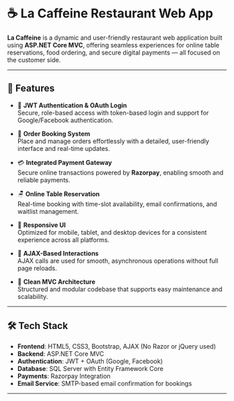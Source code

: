 # ☕ La Caffeine Restaurant Web App

**La Caffeine** is a dynamic and user-friendly restaurant web application built using **ASP.NET Core MVC**, offering seamless experiences for online table reservations, food ordering, and secure digital payments — all focused on the customer side.

---

## 🌟 Features

- 🔐 **JWT Authentication & OAuth Login**  
  Secure, role-based access with token-based login and support for Google/Facebook authentication.

- 🛒 **Order Booking System**  
  Place and manage orders effortlessly with a detailed, user-friendly interface and real-time updates.

- 💳 **Integrated Payment Gateway**  
  Secure online transactions powered by **Razorpay**, enabling smooth and reliable payments.

- 🪑 **Online Table Reservation**  
  Real-time booking with time-slot availability, email confirmations, and waitlist management.

- 📱 **Responsive UI**  
  Optimized for mobile, tablet, and desktop devices for a consistent experience across all platforms.

- 📡 **AJAX-Based Interactions**  
  AJAX calls are used for smooth, asynchronous operations without full page reloads.

- 🧩 **Clean MVC Architecture**  
  Structured and modular codebase that supports easy maintenance and scalability.

---

## 🛠️ Tech Stack

- **Frontend**: HTML5, CSS3, Bootstrap, AJAX (No Razor or jQuery used)  
- **Backend**: ASP.NET Core MVC  
- **Authentication**: JWT + OAuth (Google, Facebook)  
- **Database**: SQL Server with Entity Framework Core  
- **Payments**: Razorpay Integration  
- **Email Service**: SMTP-based email confirmation for bookings

---




